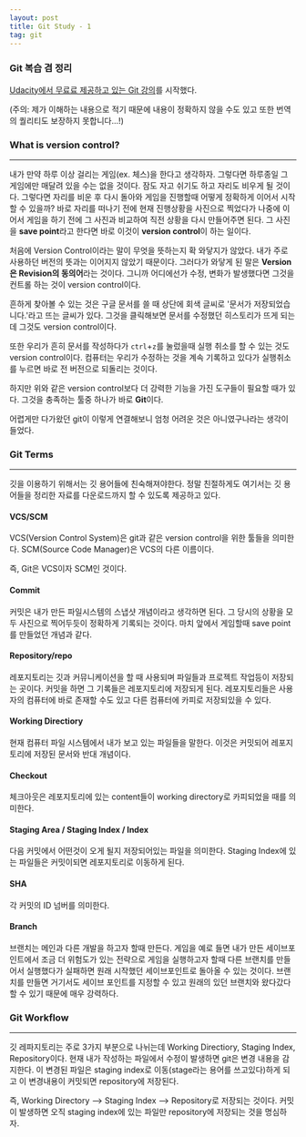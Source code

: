 ```yaml
---
layout: post
title: Git Study - 1
tag: git
---
```


### Git 복습 겸 정리

[Udacity에서 무료료 제공하고 있는 Git 강의](https://www.udacity.com/course/version-control-with-git--ud123)를 시작했다.

(주의: 제가 이해하는 내용으로 적기 때문에 내용이 정확하지 않을 수도 있고 또한 번역의 퀄리티도 보장하지 못합니다...!)


### What is version control?
---

내가 만약 하루 이상 걸리는 게임(ex. 체스)을 한다고 생각하자. 그렇다면 하루종일 그 게임에만 매달려 있을 수는 없을 것이다. 잠도 자고 쉬기도 하고 자리도 비우게 될 것이다. 그렇다면 자리를 비운 후 다시 돌아와 게임을 진행할때 어떻게 정확하게 이어서 시작할 수 있을까? 바로 자리를 떠나기 전에 현재 진행상황을 사진으로 찍었다가 나중에 이어서 게임을 하기 전에 그 사진과 비교하여 직전 상황을 다시 만들어주면 된다. 그 사진을 **save point**라고 한다면 바로 이것이 **version control**이 하는 일이다.

처음에 Version Control이라는 말이 무엇을 뜻하는지 확 와닿지가 않았다. 내가 주로 사용하던 버전의 뜻과는 이어지지 않았기 때문이다. 그러다가 와닿게 된 말은 **Version은 Revision의 동의어**라는 것이다. 그니까 어디에선가 수정, 변화가 발생했다면 그것을 컨트롤 하는 것이 version control이다. 

흔하게 찾아볼 수 있는 것은 구글 문서를 쓸 때 상단에 회색 글씨로 '문서가 저장되었습니다.'라고 뜨는 글씨가 있다. 그것을 클릭해보면 문서를 수정했던 히스토리가 뜨게 되는데 그것도 version control이다.

또한 우리가 흔히 문서를 작성하다가 `ctrl`+`z`를 눌렀을때 실행 취소를 할 수 있는 것도 version control이다. 컴퓨터는 우리가 수정하는 것을 계속 기록하고 있다가 실행취소를 누르면 바로 전 버전으로 되돌리는 것이다.

하지만 위와 같은 version control보다 더 강력한 기능을 가진 도구들이 필요할 때가 있다. 그것을 충족하는 툴중 하나가 바로 **Git**이다. 

어렵게만 다가왔던 git이 이렇게 연결해보니 엄청 어려운 것은 아니였구나라는 생각이 들었다. 



### Git Terms
---
깃을 이용하기 위해서는 깃 용어들에 친숙해져야한다. 정말 친절하게도 여기서는 깃 용어들을 정리한 자료를 다운로드까지 할 수 있도록 제공하고 있다.

#### VCS/SCM

VCS(Version Control System)은 git과 같은 version control을 위한 툴들을 의미한다. SCM(Source Code Manager)은 VCS의 다른 이름이다.

즉, Git은 VCS이자 SCM인 것이다.

#### Commit
커밋은 내가 만든 파일시스템의 스냅샷 개념이라고 생각하면 된다. 그 당시의 상황을 모두 사진으로 찍어두듯이 정확하게 기록되는 것이다. 마치 앞에서 게임할때 save point를 만들었던 개념과 같다.

#### Repository/repo
레포지토리는 깃과 커뮤니케이션을 할 때 사용되며 파일들과 프로젝트 작업등이 저장되는 곳이다. 커밋을 하면 그 기록들은 레포지토리에 저장되게 된다. 레포지토리들은 사용자의 컴퓨터에 바로 존재할 수도 있고 다른 컴퓨터에 카피로 저장되있을 수 있다.

#### Working Directiory
현재 컴퓨터 파일 시스템에서 내가 보고 있는 파일들을 말한다. 이것은 커밋되어 레포지토리에 저장된 문서와 반대 개념이다.

#### Checkout
체크아웃은 레포지토리에 있는 content들이 working directory로 카피되었을 때를 의미한다.

#### Staging Area / Staging Index / Index
다음 커밋에서 어떤것이 오게 될지 저장되어있는 파일을 의미한다. Staging Index에 있는 파일들은 커밋이되면 레포지토리로 이동하게 된다.

#### SHA
각 커밋의 ID 넘버를 의미한다.

#### Branch
브랜치는 메인과 다른 개발을 하고자 할때 만든다. 게임을 예로 들면 내가 만든 세이브포인트에서 조금 더 위험도가 있는 전략으로 게임을 실행하고자 할때 다른 브랜치를 만들어서 실행했다가 실패하면 원래 시작했던 세이브포인트로 돌아올 수 있는 것이다. 브랜치를 만들면 거기서도 세이브 포인트를 지정할 수 있고 원래의 있던 브랜치와 왔다갔다 할 수 있기 때문에 매우 강력하다.


### Git Workflow
---

깃 레파지토리는 주로 3가지 부분으로 나뉘는데 Working Directiory, Staging Index, Repository이다.
현재 내가 작성하는 파일에서 수정이 발생하면 git은 변경 내용을 감지한다. 이 변경된 파일은 staging index로 이동(stage라는 용어를 쓰고있다)하게 되고 이 변경내용이 커밋되면 repository에 저장된다. 

즉, Working Directory --> Staging Index --> Repository로 저장되는 것이다.
커밋이 발생하면 오직 staging index에 있는 파일만 repository에 저장되는 것을 명심하자.
